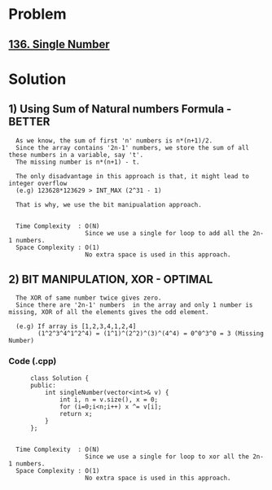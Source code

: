 # Problem

## [136. Single Number](https://leetcode.com/problems/single-number/)


# Solution

## 1) Using Sum of Natural numbers Formula - BETTER
 
      As we know, the sum of first 'n' numbers is n*(n+1)/2.
      Since the array contains '2n-1' numbers, we store the sum of all these numbers in a variable, say 't'.
      The missing number is n*(n+1) - t.
   
      The only disadvantage in this approach is that, it might lead to integer overflow 
      (e.g) 123628*123629 > INT_MAX (2^31 - 1)
      
      That is why, we use the bit manipualation approach.
   
   
      Time Complexity  : O(N)
                         Since we use a single for loop to add all the 2n-1 numbers.
      Space Complexity : O(1)
                         No extra space is used in this approach.
                         
               
 
## 2) BIT MANIPULATION, XOR - OPTIMAL

      The XOR of same number twice gives zero.
      Since there are '2n-1' numbers  in the array and only 1 number is missing, XOR of all the elements gives the odd element.
      
      (e.g) If array is [1,2,3,4,1,2,4]
            (1^2^3^4^1^2^4) = (1^1)^(2^2)^(3)^(4^4) = 0^0^3^0 = 3 (Missing Number)
      
     
   ### Code (.cpp)
   
          class Solution {
          public:
              int singleNumber(vector<int>& v) {
                  int i, n = v.size(), x = 0;
                  for (i=0;i<n;i++) x ^= v[i];
                  return x;
              }
          };
   
   
      Time Complexity  : O(N)
                         Since we use a single for loop to xor all the 2n-1 numbers.
      Space Complexity : O(1)
                         No extra space is used in this approach.
                         
    
